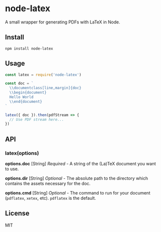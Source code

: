 # node-latex
A small wrapper for generating PDFs with LaTeX in Node.

## Install

```
npm install node-latex
```

## Usage

```js
const latex = require('node-latex')

const doc = `
  \\documentclass[line,margin]{doc}
  \\begin{document}
  Hello World
  \\end{document}
`

latex({ doc }).then(pdfStream => {
  // Use PDF stream here...
})
```

## API

### latex(options)

**options.doc** \[String\] *Required* - A string of the (La)TeX document you want to use.

**options.dir** \[String\] *Optional* - The absolute path to the directory which contains the assets necessary for the doc.

**options.cmd** \[String\] *Optional* - The command to run for your document (`pdflatex`, `xetex`, etc). `pdflatex` is the default.

## License
MIT

